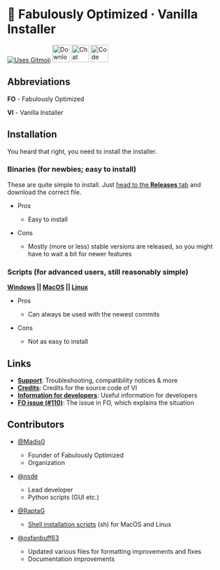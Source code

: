 # 🧰 Fabulously Optimized · Vanilla Installer

<a href="https://gitmoji.dev"><img src="https://img.shields.io/badge/gitmoji-%20😜%20😍-FFDD67.svg?style=flat-square" alt="Uses Gitmoji"></a>
<a href="https://github.com/Fabulously-Optimized/vanilla-installer/releases/latest"><img alt="Download on GitHub" height="40" src="https://cdn.jsdelivr.net/npm/@intergrav/devins-badges@2/assets/compact/available/github_vector.svg"></a>
<a href="https://discord.gg/yxaXtaQqdB"><img alt="Chat with us on Discord!" height="40" src="https://cdn.jsdelivr.net/npm/@intergrav/devins-badges@2/assets/compact/social/discord-plural_vector.svg"></a>
<a href=https://github.com/psf/black><img alt="Code style: black" height="40" src="https://img.shields.io/badge/code%20style-black-000000.svg"></a>

## Abbreviations

**FO** - Fabulously Optimized

**VI** - Vanilla Installer

## Installation

You heard that right, you need to install the installer.

### Binaries (for newbies; easy to install)

These are quite simple to install.
Just [head to the **Releases** tab](https://github.com/Fabulously-Optimized/vanilla-installer/releases/latest) and download the correct file.

- Pros
  - Easy to install

- Cons
  - Mostly (more or less) stable versions are released, so you might have to wait a bit for newer features

### Scripts (for advanced users, still reasonably simple)

**[Windows](install/windows.bat) || [MacOS](install/macos.sh) || [Linux](install/linux.sh)**

- Pros
  - Can always be used with the newest commits

- Cons
  - Not as easy to install

## Links

- **[Support](docs/support.md)**: Troubleshooting, compatibility notices & more
- **[Credits](docs/credits.md)**: Credits for the source code of VI
- **[Information for developers](docs/for-devs.md)**: Useful information for developers
- **[FO issue (#110)](https://github.com/Fabulously-Optimized/fabulously-optimized/issues/110)**: The issue in FO, which explains the situation

## Contributors

- [@Madis0](https://github.com/Madis0)
  - Founder of Fabulously Optimized
  - Organization

- [@nsde](https://github.com/nsde)
  - Lead developer
  - Python scripts (GUI etc.)

- [@RaptaG](https://github.com/RaptaG)
  - [Shell installation scripts](install/) (sh) for MacOS and Linux

- [@osfanbuff63](https://github.com/osfanbuff63)
  - Updated various files for formatting improvements and fixes
  - Documentation improvements
